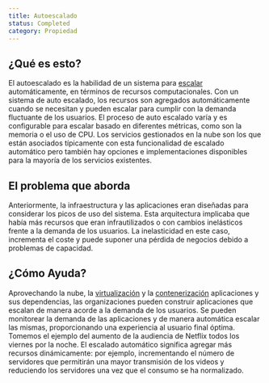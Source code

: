 ```yaml
---
title: Autoescalado
status: Completed
category: Propiedad
---
```


## ¿Qué es esto?

El autoescalado es la habilidad de un sistema para [escalar](/scalability) automáticamente, en términos de recursos computacionales. Con un sistema de auto escalado, los recursos son agregados automáticamente cuando se necesitan y pueden escalar para cumplir con la demanda fluctuante de los usuarios. El proceso de auto escalado varía y es configurable para escalar basado en diferentes métricas, como son la memoria o el uso de CPU. Los servicios gestionados en la nube son los que están asociados típicamente con esta funcionalidad de escalado automático pero también hay opciones e implementaciones disponibles para la mayoría de los servicios existentes.

## El problema que aborda

Anteriormente, la infraestructura y las aplicaciones eran diseñadas para considerar los picos de uso del sistema. Esta arquitectura implicaba que había más recursos que eran infrautilizados o con cambios inelásticos frente a la demanda de los usuarios. La inelasticidad en este caso, incrementa el coste y puede suponer una pérdida de negocios debido a problemas de capacidad.

## ¿Cómo Ayuda?

Aprovechando la nube, la [virtualización](/virtualization) y la [contenerización](/containerization/) aplicaciones y sus dependencias, las organizaciones pueden construir aplicaciones que escalan de manera acorde a la demanda de los usuarios. Se pueden monitorear la demanda de las aplicaciones y de manera automática escalar las mismas, proporcionando una experiencia al usuario final óptima. Tomemos el ejemplo del aumento de la audiencia de Netflix todos los viernes por la noche. El escalado automático significa agregar más recursos dinámicamente: por ejemplo, incrementando el número de servidores que permitirán una mayor transmisión de los videos y reduciendo los servidores una vez que el consumo se ha normalizado.
